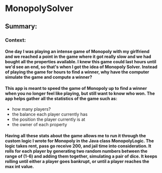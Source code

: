 # MonopolySolver

## Summary:
### Context:
#### One day I was playing an intense game of Monopoly with my girlfriend and we reached a point in the game where it got really slow and we had bought all the properties available.  I knew this game could last hours until we'd see an end, so that's when I got the idea of Monopoly Solver.  Instead of playing the game for hours to find a winner, why have the computer simulate the game and compute a winner?

#### This app is meant to speed the game of Monopoly up to find a winner when you no longer feel like playing, but still want to know who won.  The app helps gather all the statistics of the game such as: 
- how many players? 
- the balance each player currently has
- the position the player currently is at
- the owner of each property


#### Having all these stats about the game allows me to run it through the custom logic I wrote for Monopoly in the Java class MonopolyLogic.  The logic takes rent, pass go receive 200, and jail time into consideration.  It rolls for each player by generating two random numbers between the range of (1-6) and adding them together, simulating a pair of dice.  It keeps rolling until either a player goes bankrupt, or until a player reaches the max int value.
